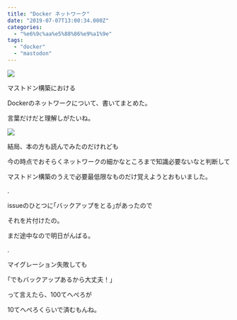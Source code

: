 ```yaml
---
title: "Docker ネットワーク"
date: "2019-07-07T13:00:34.000Z"
categories: 
  - "%e6%9c%aa%e5%88%86%e9%a1%9e"
tags: 
  - "docker"
  - "mastodon"
---
```


![](images/19-07-07-20-44-42-080_deco3383516637822556003.jpg)

マストドン構築における

Dockerのネットワークについて、書いてまとめた。

言葉だけだと理解しがたいね。

![](images/2019-07-07-21-56-262230472494355847407.jpg)

結局、本の方も読んでみたのだけれども

今の時点でおそらくネットワークの細かなところまで知識必要ないなと判断して

マストドン構築のうえで必要最低限なものだけ覚えようとおもいました。

.

issueのひとつに｢バックアップをとる｣があったので

それを片付けたの。

まだ途中なので明日がんばる。

.

マイグレーション失敗しても

｢でもバックアップあるから大丈夫！｣

って言えたら、100てへぺろが

10てへぺろくらいで済むもんね。
